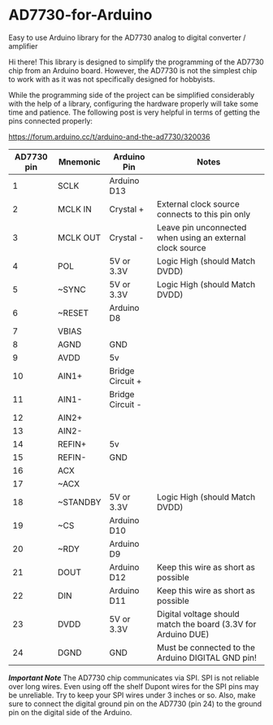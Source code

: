 # AD7730-for-Arduino
Easy to use Arduino library for the AD7730 analog to digital converter / amplifier

Hi there! This library is designed to simplify the programming of the AD7730 chip from an Arduino board.
However, the AD7730 is not the simplest chip to work with as it was not specifically designed for hobbyists.

While the programming side of the project can be simplified considerably with the help of a library, configuring the hardware properly will take some time and patience. The following post is very helpful in terms of getting the pins connected properly:

https://forum.arduino.cc/t/arduino-and-the-ad7730/320036

| AD7730 pin | Mnemonic | Arduino Pin | Notes                                                       |
| ---------- | -------- | ----------- | ---                                                         |
| 1          | SCLK     | Arduino D13 |                                                             |
| 2	         | MCLK IN  | Crystal +   | External clock source connects to this pin only             |
| 3	         | MCLK OUT | Crystal -   | Leave pin unconnected when using an external clock source   |
| 4	         | POL      | 5V or 3.3V  | Logic High (should Match DVDD)                              |
| 5 | ~SYNC	| 5V or 3.3V | Logic High (should Match DVDD)  |
| 6	| ~RESET | Arduino D8 | |
| 7	| VBIAS	| | |
| 8	| AGND | GND | |
| 9	| AVDD | 5v | |
| 10 | AIN1+ | Bridge Circuit + | |
| 11 | AIN1- | Bridge Circuit - | |
| 12 | AIN2+ | | |
| 13 | AIN2- | | |	
| 14 | REFIN+ | 5v | |
| 15 | REFIN- | GND | |
| 16 | ACX | | |
| 17 | ~ACX	| | |
| 18 | ~STANDBY | 5V or 3.3V | Logic High (should Match DVDD)  |
| 19 | ~CS | Arduino D10 | |
| 20 | ~RDY | Arduino D9 | |
| 21 | DOUT | Arduino D12 | Keep this wire as short as possible |
| 22 | DIN | Arduino D11 | Keep this wire as short as possible |
| 23 | DVDD | 5V or 3.3V | Digital voltage should match the board (3.3V for Arduino DUE) |
| 24 | DGND | GND | Must be connected to the Arduino DIGITAL GND pin! |

***Important Note***
The AD7730 chip communicates via SPI. SPI is not reliable over long wires. 
Even using off the shelf Dupont wires for the SPI pins may be unreliable. 
Try to keep your SPI wires under 3 inches or so. 
Also, make sure to connect the digital ground pin on the AD7730 (pin 24) to the ground pin on the digital side of the Arduino.

